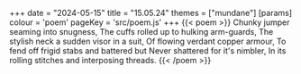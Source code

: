+++
date = "2024-05-15"
title = "15.05.24"
themes = ["mundane"]
[params]
  colour = 'poem'
  pageKey = 'src/poem.js'
+++
{{< poem >}}
Chunky jumper seaming into snugness,
The cuffs rolled up to hulking arm-guards,
The stylish neck a sudden visor in a suit,
Of flowing verdant copper armour,
To fend off frigid stabs and battered but
Never shattered for it's nimbler,
In its rolling stitches and interposing threads.
{{< /poem >}}